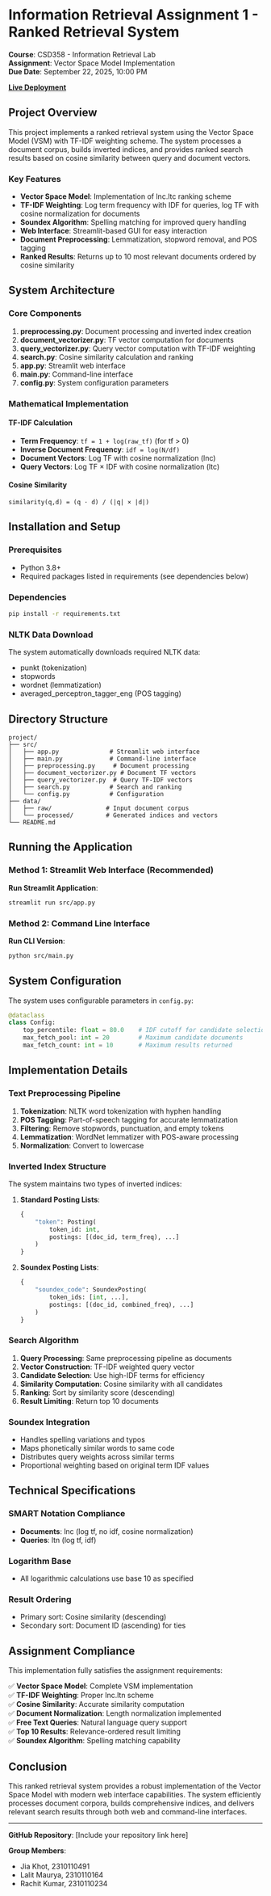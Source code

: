 # Information Retrieval Assignment 1 - Ranked Retrieval System
**Course**: CSD358 - Information Retrieval Lab  
**Assignment**: Vector Space Model Implementation  
**Due Date**: September 22, 2025, 10:00 PM

[**Live Deployment**](https://ranked-retrieval-model-ir.streamlit.app/)

## Project Overview

This project implements a ranked retrieval system using the Vector Space Model (VSM) with TF-IDF weighting scheme. The system processes a document corpus, builds inverted indices, and provides ranked search results based on cosine similarity between query and document vectors.

### Key Features

- **Vector Space Model**: Implementation of lnc.ltc ranking scheme
- **TF-IDF Weighting**: Log term frequency with IDF for queries, log TF with cosine normalization for documents
- **Soundex Algorithm**: Spelling matching for improved query handling
- **Web Interface**: Streamlit-based GUI for easy interaction
- **Document Preprocessing**: Lemmatization, stopword removal, and POS tagging
- **Ranked Results**: Returns up to 10 most relevant documents ordered by cosine similarity

## System Architecture

### Core Components

1. **preprocessing.py**: Document processing and inverted index creation
2. **document_vectorizer.py**: TF vector computation for documents  
3. **query_vectorizer.py**: Query vector computation with TF-IDF weighting
4. **search.py**: Cosine similarity calculation and ranking
5. **app.py**: Streamlit web interface
6. **main.py**: Command-line interface
7. **config.py**: System configuration parameters

### Mathematical Implementation

#### TF-IDF Calculation
- **Term Frequency**: `tf = 1 + log(raw_tf)` (for tf > 0)
- **Inverse Document Frequency**: `idf = log(N/df)`
- **Document Vectors**: Log TF with cosine normalization (lnc)
- **Query Vectors**: Log TF × IDF with cosine normalization (ltc)

#### Cosine Similarity
```
similarity(q,d) = (q · d) / (|q| × |d|)
```

## Installation and Setup

### Prerequisites
- Python 3.8+
- Required packages listed in requirements (see dependencies below)

### Dependencies
```bash
pip install -r requirements.txt
```

### NLTK Data Download
The system automatically downloads required NLTK data:
- punkt (tokenization)
- stopwords
- wordnet (lemmatization)  
- averaged_perceptron_tagger_eng (POS tagging)

## Directory Structure

```
project/
├── src/
│   ├── app.py              # Streamlit web interface
│   ├── main.py             # Command-line interface
│   ├── preprocessing.py     # Document processing
│   ├── document_vectorizer.py # Document TF vectors
│   ├── query_vectorizer.py  # Query TF-IDF vectors
│   ├── search.py           # Search and ranking
│   └── config.py           # Configuration
├── data/
│   ├── raw/               # Input document corpus
│   └── processed/         # Generated indices and vectors
└── README.md
```

## Running the Application

### Method 1: Streamlit Web Interface (Recommended)

**Run Streamlit Application**:
```bash
streamlit run src/app.py
```

### Method 2: Command Line Interface

**Run CLI Version**:
```bash
python src/main.py
```

## System Configuration

The system uses configurable parameters in `config.py`:

```python
@dataclass
class Config:
    top_percentile: float = 80.0    # IDF cutoff for candidate selection
    max_fetch_pool: int = 20        # Maximum candidate documents
    max_fetch_count: int = 10       # Maximum results returned
```

## Implementation Details

### Text Preprocessing Pipeline

1. **Tokenization**: NLTK word tokenization with hyphen handling
2. **POS Tagging**: Part-of-speech tagging for accurate lemmatization
3. **Filtering**: Remove stopwords, punctuation, and empty tokens
4. **Lemmatization**: WordNet lemmatizer with POS-aware processing
5. **Normalization**: Convert to lowercase

### Inverted Index Structure

The system maintains two types of inverted indices:

1. **Standard Posting Lists**:
   ```python
   {
       "token": Posting(
           token_id: int,
           postings: [(doc_id, term_freq), ...]
       )
   }
   ```

2. **Soundex Posting Lists**:
   ```python
   {
       "soundex_code": SoundexPosting(
           token_ids: [int, ...],
           postings: [(doc_id, combined_freq), ...]
       )
   }
   ```

### Search Algorithm

1. **Query Processing**: Same preprocessing pipeline as documents
2. **Vector Construction**: TF-IDF weighted query vector
3. **Candidate Selection**: Use high-IDF terms for efficiency
4. **Similarity Computation**: Cosine similarity with all candidates
5. **Ranking**: Sort by similarity score (descending)
6. **Result Limiting**: Return top 10 documents

### Soundex Integration

- Handles spelling variations and typos
- Maps phonetically similar words to same code
- Distributes query weights across similar terms
- Proportional weighting based on original term IDF values

## Technical Specifications

### SMART Notation Compliance
- **Documents**: lnc (log tf, no idf, cosine normalization)
- **Queries**: ltn (log tf, idf)

### Logarithm Base
- All logarithmic calculations use base 10 as specified

### Result Ordering
- Primary sort: Cosine similarity (descending)
- Secondary sort: Document ID (ascending) for ties

## Assignment Compliance

This implementation fully satisfies the assignment requirements:

✅ **Vector Space Model**: Complete VSM implementation  
✅ **TF-IDF Weighting**: Proper lnc.ltn scheme  
✅ **Cosine Similarity**: Accurate similarity computation  
✅ **Document Normalization**: Length normalization implemented  
✅ **Free Text Queries**: Natural language query support  
✅ **Top 10 Results**: Relevance-ordered result limiting  
✅ **Soundex Algorithm**: Spelling matching capability  

## Conclusion

This ranked retrieval system provides a robust implementation of the Vector Space Model with modern web interface capabilities. The system efficiently processes document corpora, builds comprehensive indices, and delivers relevant search results through both web and command-line interfaces.

---

**GitHub Repository**: [Include your repository link here]

**Group Members**: 
- Jia Khot, 2310110491
- Lalit Maurya, 2310110164
- Rachit Kumar, 2310110234